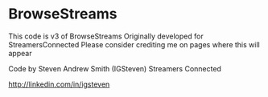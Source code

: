 # BrowseStreams
This code is v3 of BrowseStreams Originally developed for StreamersConnected
Please consider crediting me on pages where this will appear



Code by Steven Andrew Smith (IGSteven)
Streamers Connected

http://linkedin.com/in/igsteven
